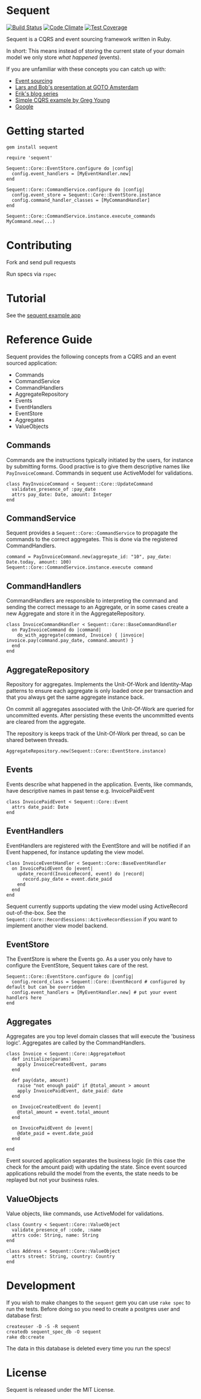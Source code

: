 # Sequent

[![Build Status](https://travis-ci.org/zilverline/sequent.svg?branch=master)](https://travis-ci.org/zilverline/sequent) [![Code Climate](https://codeclimate.com/github/zilverline/sequent/badges/gpa.svg)](https://codeclimate.com/github/zilverline/sequent) [![Test Coverage](https://codeclimate.com/github/zilverline/sequent/badges/coverage.svg)](https://codeclimate.com/github/zilverline/sequent)

Sequent is a CQRS and event sourcing framework written in Ruby.

In short: This means instead of storing the current state of your domain model we only store _what happened_ (events).

If you are unfamiliar with these concepts you can catch up with:

* [Event sourcing](http://martinfowler.com/eaaDev/EventSourcing.html)
* [Lars and Bob's presentation at GOTO Amsterdam](http://gotocon.com/dl/goto-amsterdam-2013/slides/BobForma_and_LarsVonk_EventSourcingInProductionSystems.pdf)
* [Erik's blog series](http://blog.zilverline.com/2011/02/10/towards-an-immutable-domain-model-monads-part-5/)
* [Simple CQRS example by Greg Young](https://github.com/gregoryyoung/m-r)
* [Google](http://www.google.nl/search?ie=UTF-8&q=cqrs+event+sourcing)

# Getting started

    gem install sequent

    require 'sequent'

    Sequent::Core::EventStore.configure do |config|
      config.event_handlers = [MyEventHandler.new]
    end

    Sequent::Core::CommandService.configure do |config|
      config.event_store = Sequent::Core::EventStore.instance
      config.command_handler_classes = [MyCommandHandler]
    end

    Sequent::Core::CommandService.instance.execute_commands MyCommand.new(...)

# Contributing

Fork and send pull requests

Run specs via `rspec`

# Tutorial

See the [sequent example app](https://github.com/zilverline/sequent-examples)

# Reference Guide

Sequent provides the following concepts from a CQRS and an event sourced application:

* Commands
* CommandService
* CommandHandlers
* AggregateRepository
* Events
* EventHandlers
* EventStore
* Aggregates
* ValueObjects


## Commands
Commands are the instructions typically initiated by the users, for instance by submitting forms.
Good practive is to give them descriptive names like `PayInvoiceCommand`.
Commands in sequent use ActiveModel for validations.

    class PayInvoiceCommand < Sequent::Core::UpdateCommand
      validates_presence_of :pay_date
      attrs pay_date: Date, amount: Integer
    end

## CommandService

Sequent provides a `Sequent::Core::CommandService` to propagate the commands to the correct aggregates. This is done
via the registered CommandHandlers.

    command = PayInvoiceCommand.new(aggregate_id: "10", pay_date: Date.today, amount: 100)
    Sequent::Core::CommandService.instance.execute command

## CommandHandlers

CommandHandlers are responsible to interpreting the command and sending the correct message to an Aggregate, or in some
cases create a new Aggregate and store it in the AggregateRepository.

    class InvoiceCommandHandler < Sequent::Core::BaseCommandHandler
      on PayInvoiceCommand do |command|
        do_with_aggregate(command, Invoice) { |invoice| invoice.pay(command.pay_date, command.amount) }
      end
    end

## AggregateRepository

Repository for aggregates. Implements the Unit-Of-Work and Identity-Map patterns
to ensure each aggregate is only loaded once per transaction and that you always get the same aggregate instance back.

On commit all aggregates associated with the Unit-Of-Work are queried for uncommitted events. After persisting these events
the uncommitted events are cleared from the aggregate.

The repository is keeps track of the Unit-Of-Work per thread, so can be shared between threads.

    AggregateRepository.new(Sequent::Core::EventStore.instance)

## Events

Events describe what happened in the application. Events, like commands, have descriptive names in past tense e.g. InvoicePaidEvent

    class InvoicePaidEvent < Sequent::Core::Event
      attrs date_paid: Date
    end

## EventHandlers

EventHandlers are registered with the EventStore and will be notified if an Event happened, for instance updating the view model.

    class InvoiceEventHandler < Sequent::Core::BaseEventHandler
      on InvoicePaidEvent do |event|
        update_record(InvoiceRecord, event) do |record|
          record.pay_date = event.date_paid
        end
      end
    end

Sequent currently supports updating the view model using ActiveRecord out-of-the-box.
See the `Sequent::Core::RecordSessions::ActiveRecordSession` if you want to implement another view model backend.

## EventStore

The EventStore is where the Events go. As a user you only have to configure the EventStore, Sequent takes care of the rest.

    Sequent::Core::EventStore.configure do |config|
      config.record_class = Sequent::Core::EventRecord # configured by default but can be overridden
      config.event_handlers = [MyEventHandler.new] # put your event handlers here
    end

## Aggregates

Aggregates are you top level domain classes that will execute the 'business logic'. Aggregates are called by
the CommandHandlers.

    class Invoice < Sequent::Core::AggregateRoot
      def initialize(params)
        apply InvoiceCreatedEvent, params
      end

      def pay(date, amount)
        raise "not enough paid" if @total_amount > amount
        apply InvoicePaidEvent, date_paid: date
      end

      on InvoiceCreatedEvent do |event|
        @total_amount = event.total_amount
      end

      on InvoicePaidEvent do |event|
        @date_paid = event.date_paid
      end

    end

Event sourced application separates the business logic (in this case the check for the amount paid) with updating the state.
Since event sourced applications rebuild the model from the events, the state needs to be replayed but not your business rules.

## ValueObjects

Value objects, like commands, use ActiveModel for validations.

    class Country < Sequent::Core::ValueObject
      validate_presence_of :code, :name
      attrs code: String, name: String
    end

    class Address < Sequent::Core::ValueObject
      attrs street: String, country: Country
    end

# Development

If you wish to make changes to the `sequent` gem you can use `rake
spec` to run the tests. Before doing so you need to create a postgres
user and database first:

    createuser -D -S -R sequent
    createdb sequent_spec_db -O sequent
    rake db:create

The data in this database is deleted every time you run the specs!

# License

Sequent is released under the MIT License.
